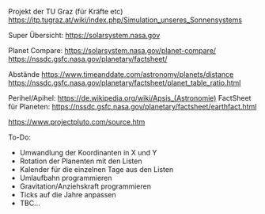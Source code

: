 Projekt der TU Graz (für Kräfte etc)
https://itp.tugraz.at/wiki/index.php/Simulation_unseres_Sonnensystems


Super Übersicht:
https://solarsystem.nasa.gov


Planet Compare:
https://solarsystem.nasa.gov/planet-compare/
https://nssdc.gsfc.nasa.gov/planetary/factsheet/



Abstände
https://www.timeanddate.com/astronomy/planets/distance
https://nssdc.gsfc.nasa.gov/planetary/factsheet/planet_table_ratio.html

Perihel/Apihel:
https://de.wikipedia.org/wiki/Apsis_(Astronomie)
FactSheet für Planeten:
https://nssdc.gsfc.nasa.gov/planetary/factsheet/earthfact.html



https://www.projectpluto.com/source.htm




To-Do:

- Umwandlung der Koordinanten in X und Y
- Rotation der Planenten mit den Listen
- Kalender für die einzelnen Tage aus den Listen
- Umlaufbahn programmieren
- Gravitation/Anziehskraft programmieren
- Ticks auf die Jahre anpassen
- TBC...
